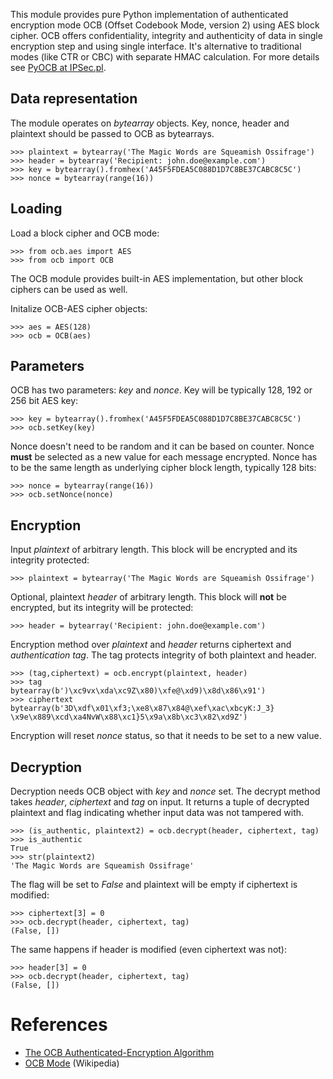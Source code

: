 This module provides pure Python implementation of authenticated encryption mode OCB (Offset Codebook Mode, version 2) using AES block cipher. OCB offers confidentiality, integrity and authenticity of data in single encryption step and using single interface. It's alternative to traditional modes (like CTR or CBC) with separate HMAC calculation. For more details see [PyOCB at IPSec.pl](http://ipsec.pl/pyocb).

Data representation
-------------------
The module operates on _bytearray_ objects. Key, nonce, header and plaintext should be passed to OCB as bytearrays. 

	>>> plaintext = bytearray('The Magic Words are Squeamish Ossifrage')
	>>> header = bytearray('Recipient: john.doe@example.com')
	>>> key = bytearray().fromhex('A45F5FDEA5C088D1D7C8BE37CABC8C5C')
	>>> nonce = bytearray(range(16))
	
Loading
-------
Load a block cipher and OCB mode:

	>>> from ocb.aes import AES
	>>> from ocb import OCB

The OCB module provides built-in AES implementation, but other block ciphers can be used as well. 

Initalize OCB-AES cipher objects:

	>>> aes = AES(128)
	>>> ocb = OCB(aes)

Parameters
----------
OCB has two parameters: _key_ and _nonce_. Key will be typically 128, 192 or 256 bit AES key: 

	>>> key = bytearray().fromhex('A45F5FDEA5C088D1D7C8BE37CABC8C5C')
	>>> ocb.setKey(key)

Nonce doesn't need to be random and it can be based on counter. Nonce **must** be selected as a new value for each message encrypted. Nonce has to be the same length as underlying cipher block length, typically 128 bits:

	>>> nonce = bytearray(range(16))
	>>> ocb.setNonce(nonce)
		
Encryption
----------
Input _plaintext_ of arbitrary length. This block will be encrypted and its integrity protected:

	>>> plaintext = bytearray('The Magic Words are Squeamish Ossifrage')
	
Optional, plaintext _header_ of arbitrary length. This block will **not** be encrypted, but its integrity will be protected:

	>>> header = bytearray('Recipient: john.doe@example.com')

Encryption method over _plaintext_ and _header_ returns ciphertext and _authentication tag_. The tag protects integrity of both plaintext and header.

	>>> (tag,ciphertext) = ocb.encrypt(plaintext, header)
	>>> tag
	bytearray(b')\xc9vx\xda\xc9Z\x80)\xfe@\xd9)\x8d\x86\x91')
	>>> ciphertext
	bytearray(b'3D\xdf\x01\xf3;\xe8\x87\x84@\xef\xac\xbcyK:J_3} \x9e\x889\xcd\xa4NvW\x88\xc1}5\x9a\x8b\xc3\x82\xd9Z')

Encryption will reset _nonce_ status, so that it needs to be set to a new value.

Decryption
----------
Decryption needs OCB object with _key_ and _nonce_ set. The decrypt method takes _header_, _ciphertext_ and _tag_ on input. It returns a tuple of decrypted plaintext and flag indicating whether input data was not tampered with. 
	
	>>> (is_authentic, plaintext2) = ocb.decrypt(header, ciphertext, tag)
	>>> is_authentic
	True
	>>> str(plaintext2)
	'The Magic Words are Squeamish Ossifrage'

The flag will be set to _False_ and plaintext will be empty if ciphertext is modified:

	>>> ciphertext[3] = 0
	>>> ocb.decrypt(header, ciphertext, tag)
	(False, [])

The same happens if header is modified (even ciphertext was not):

	>>> header[3] = 0
	>>> ocb.decrypt(header, ciphertext, tag)
	(False, [])

References
==========
* [The OCB Authenticated-Encryption Algorithm](http://www.cs.ucdavis.edu/~rogaway/papers/draft-krovetz-ocb-00.txt)
* [OCB Mode](http://en.wikipedia.org/wiki/OCB_mode) (Wikipedia)
